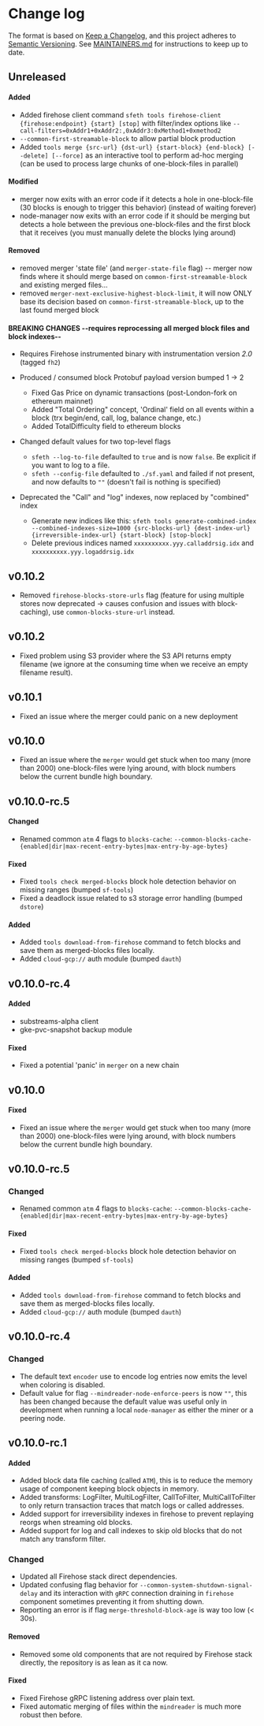 # Change log

The format is based on [Keep a Changelog](https://keepachangelog.com/en/1.0.0/), and this
project adheres to [Semantic Versioning](https://semver.org/spec/v2.0.0.html). See [MAINTAINERS.md](./MAINTAINERS.md)
for instructions to keep up to date.

## Unreleased


#### Added

* Added firehose client command `sfeth tools firehose-client {firehose:endpoint} {start} [stop]` with filter/index options like `--call-filters=0xAddr1+0xAddr2:,0xAddr3:0xMethod1+0xmethod2` 
* `--common-first-streamable-block` to allow partial block production
* Added `tools merge {src-url} {dst-url} {start-block} {end-block} [--delete] [--force]` as an interactive tool to perform ad-hoc merging (can be used to process large chunks of one-block-files in parallel)

#### Modified
* merger now exits with an error code if it detects a hole in one-block-file (30 blocks is enough to trigger this behavior) (instead of waiting forever)
* node-manager now exits with an error code if it should be merging but detects a hole between the previous one-block-files and the first block that it receives (you must manually delete the blocks lying around)

#### Removed
* removed merger 'state file' (and `merger-state-file` flag) -- merger now finds where it should merge based on `common-first-streamable-block` and existing merged files...
* removed `merger-next-exclusive-highest-block-limit`, it will now ONLY base its decision based on `common-first-streamable-block`, up to the last found merged block

#### BREAKING CHANGES --requires reprocessing all merged block files and block indexes--

* Requires Firehose instrumented binary with instrumentation version *2.0* (tagged `fh2`)

* Produced / consumed block Protobuf payload version bumped 1 -> 2
  * Fixed Gas Price on dynamic transactions (post-London-fork on ethereum mainnet)
  * Added "Total Ordering" concept, 'Ordinal' field on all events within a block (trx begin/end, call, log, balance change, etc.)
  * Added TotalDifficulty field to ethereum blocks

* Changed default values for two top-level flags

  * `sfeth --log-to-file` defaulted to `true` and is now `false`. Be explicit if you want to log to a file.
  * `sfeth --config-file` defaulted to `./sf.yaml` and failed if not present, and now defaults to `""` (doesn't fail is nothing is specified)

* Deprecated the "Call" and "log" indexes, now replaced by "combined" index
  * Generate new indices like this: `sfeth tools generate-combined-index --combined-indexes-size=1000 {src-blocks-url} {dest-index-url} {irreversible-index-url} {start-block} [stop-block]`
  * Delete previous indices named `xxxxxxxxxx.yyy.calladdrsig.idx` and `xxxxxxxxxx.yyy.logaddrsig.idx`


## v0.10.2

* Removed `firehose-blocks-store-urls` flag (feature for using multiple stores now deprecated -> causes confusion and issues with block-caching), use `common-blocks-sture-url` instead.

## v0.10.2

* Fixed problem using S3 provider where the S3 API returns empty filename (we ignore at the consuming time when we receive an empty filename result).

## v0.10.1

* Fixed an issue where the merger could panic on a new deployment

## v0.10.0

* Fixed an issue where the `merger` would get stuck when too many (more than 2000) one-block-files were lying around, with block numbers below the current bundle high boundary.

## v0.10.0-rc.5

#### Changed

* Renamed common `atm` 4 flags to `blocks-cache`:
  `--common-blocks-cache-{enabled|dir|max-recent-entry-bytes|max-entry-by-age-bytes}`

#### Fixed

* Fixed `tools check merged-blocks` block hole detection behavior on missing ranges (bumped `sf-tools`)
* Fixed a deadlock issue related to s3 storage error handling (bumped `dstore`)

#### Added

* Added `tools download-from-firehose` command to fetch blocks and save them as merged-blocks files locally.
* Added `cloud-gcp://` auth module (bumped `dauth`)

## v0.10.0-rc.4

#### Added

* substreams-alpha client
* gke-pvc-snapshot backup module

#### Fixed
* Fixed a potential 'panic' in `merger` on a new chain

## v0.10.0

#### Fixed
* Fixed an issue where the `merger` would get stuck when too many (more than 2000) one-block-files were lying around, with block numbers below the current bundle high boundary.

## v0.10.0-rc.5

### Changed

* Renamed common `atm` 4 flags to `blocks-cache`:
  `--common-blocks-cache-{enabled|dir|max-recent-entry-bytes|max-entry-by-age-bytes}`

#### Fixed

* Fixed `tools check merged-blocks` block hole detection behavior on missing ranges (bumped `sf-tools`)

#### Added

* Added `tools download-from-firehose` command to fetch blocks and save them as merged-blocks files locally.
* Added `cloud-gcp://` auth module (bumped `dauth`)

## v0.10.0-rc.4

### Changed

* The default text `encoder` use to encode log entries now emits the level when coloring is disabled.
* Default value for flag `--mindreader-node-enforce-peers` is now `""`, this has been changed because the default value was useful only in development when running a local `node-manager` as either the miner or a peering node.

## v0.10.0-rc.1

#### Added

* Added block data file caching (called `ATM`), this is to reduce the memory usage of component keeping block objects in memory.
* Added transforms: LogFilter, MultiLogFilter, CallToFilter, MultiCallToFilter to only return transaction traces that match logs or called addresses.
* Added support for irreversibility indexes in firehose to prevent replaying reorgs when streaming old blocks.
* Added support for log and call indexes to skip old blocks that do not match any transform filter.

### Changed

* Updated all Firehose stack direct dependencies.
* Updated confusing flag behavior for `--common-system-shutdown-signal-delay` and its interaction with `gRPC` connection draining in `firehose` component sometimes preventing it from shutting down.
* Reporting an error is if flag `merge-threshold-block-age` is way too low (< 30s).

#### Removed

* Removed some old components that are not required by Firehose stack directly, the repository is as lean as it ca now.

#### Fixed

* Fixed Firehose gRPC listening address over plain text.
* Fixed automatic merging of files within the `mindreader` is much more robust then before.
